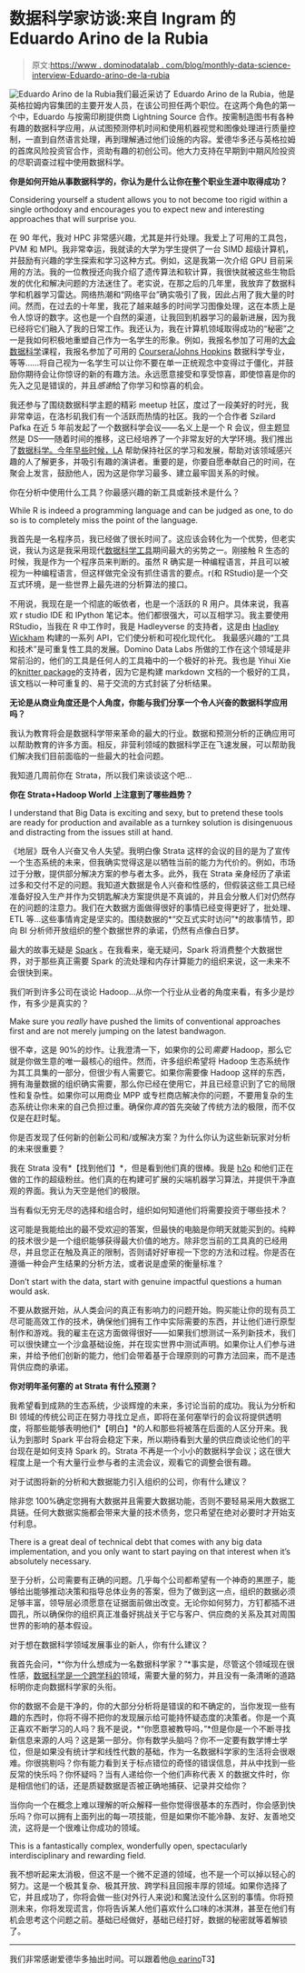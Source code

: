 # 数据科学家访谈:来自 Ingram 的 Eduardo Arino de la Rubia

> 原文:[https://www . dominodatalab . com/blog/monthly-data-science-interview-Eduardo-arino-de-la-rubia](https://www.dominodatalab.com/blog/monthly-data-science-interview-eduardo-arino-de-la-rubia)

![Eduardo Arino de la Rubia](../Images/26bbf62423ed9ff94ef92185139252ef.png)我们最近采访了 Eduardo Arino de la Rubia，他是英格拉姆内容集团的主要开发人员，在该公司担任两个职位。在这两个角色的第一个中，Eduardo 与按需印刷提供商 Lightning Source 合作。按需制造图书有各种有趣的数据科学应用，从试图预测停机时间和使用机器视觉和图像处理进行质量控制，一直到自然语言处理，再到理解通过他们设施的内容。爱德华多还与英格拉姆的首席风险投资官合作，资助有趣的初创公司。他大力支持在早期到中期风险投资的尽职调查过程中使用数据科学。

**你是如何开始从事数据科学的，你认为是什么让你在整个职业生涯中取得成功？**

Considering yourself a student allows you to not become too rigid within a single orthodoxy and encourages you to expect new and interesting approaches that will surprise you.

在 90 年代，我对 HPC 非常感兴趣，尤其是并行处理。我爱上了可用的工具包，PVM 和 MPI。我非常幸运，我就读的大学为学生提供了一台 SIMD 超级计算机，并鼓励有兴趣的学生探索和学习这种方式。例如，这是我第一次介绍 GPU 目前采用的方法。我的一位教授还向我介绍了遗传算法和软计算，我很快就被这些生物启发的优化和解决问题的方法迷住了。老实说，在那之后的几年里，我放弃了数据科学和机器学习雷达。网络热潮和“网络平台”确实吸引了我，因此占用了我大量的时间。然而，在过去的十年里，我花了越来越多的时间学习图像处理，这在本质上是令人惊讶的数字。这也是一个自然的渠道，让我回到机器学习的最新进展，因为我已经将它们融入了我的日常工作。我还认为，我在计算机领域取得成功的“秘密”之一是我如何积极地重塑自己作为一名学生的形象。例如，我报名参加了可用的[大会数据科学](https://generalassemb.ly/education/data-science)课程，我报名参加了可用的 [Coursera/Johns Hopkins](https://www.coursera.org/specialization/jhudatascience/1) 数据科学专业，等等……将自己视为一名学生可以让你不要在单一正统观念中变得过于僵化，并鼓励你期待会让你惊讶的新的有趣方法。永远愿意接受和享受惊喜，即使惊喜是你的先入之见是错误的，并且*感谢*给了你学习和惊喜的机会。

我还参与了围绕数据科学主题的精彩 meetup 社区，度过了一段美好的时光，我非常幸运，在洛杉矶我们有一个活跃而热情的社区。我的一个合作者 Szilard Pafka 在近 5 年前发起了一个数据科学会议——名义上是一个 R 会议，但主题显然是 DS——随着时间的推移，这已经培养了一个非常友好的大学环境。我们推出了[数据科学。今年早些时候，LA](http://DataScience.LA) 帮助保持社区的学习和发展，帮助对该领域感兴趣的人了解更多，并吸引有趣的演讲者。重要的是，你要自愿奉献自己的时间，在聚会上发言，鼓励他人，因为这是你学习最多、建立最牢固关系的时候。

你在分析中使用什么工具？你最感兴趣的新工具或新技术是什么？

While R is indeed a programming language and can be judged as one, to do so is to completely miss the point of the language.

我首先是一名程序员，我已经做了很长时间了。这应该会转化为一个优势，但老实说，我认为这是我采用现代[数据科学工具](/blog/data-science-tools)期间最大的劣势之一。刚接触 R 生态的时候，我是作为一个程序员来判断的。虽然 R 确实是一种编程语言，并且可以被视为一种编程语言，但这样做完全没有抓住语言的要点。r(和 RStudio)是一个交互式环境，是一些世界上最先进的分析算法的接口。

不用说，我现在是一个彻底的皈依者，也是一个活跃的 R 用户。具体来说，我喜欢 r studio IDE 和 IPython 笔记本。他们都很强大，可以互相学习。我主要使用 RStudio，当我在 R 中工作时，我是 Hadleyverse 的支持者，这是由 [Hadley Wickham](http://had.co.nz/) 构建的一系列 API，它们使分析和可视化现代化。
我最感兴趣的“工具和技术”是可重复性工具的发展。Domino Data Labs 所做的工作在这个领域是非常前沿的，他们的工具是任何人的工具箱中的一个极好的补充。我也是 Yihui Xie 的[knitter package](http://cran.r-project.org/web/packages/knitr/index.html)的支持者，因为它是构建 markdown 文档的一个极好的工具，该文档以一种可重复的、易于交流的方式封装了分析结果。

**无论是从商业角度还是个人角度，你能与我们分享一个令人兴奋的数据科学应用吗？**

我认为教育将会是数据科学带来革命的最大的行业。数据和预测分析的正确应用可以帮助教育的许多方面。相反，非营利领域的数据科学正在飞速发展，可以帮助我们解决我们目前面临的一些最大的社会问题。

我知道几周前你在 Strata，所以我们来谈谈这个吧...

**你在 Strata+Hadoop World 上注意到了哪些趋势？**

I understand that Big Data is exciting and sexy, but to pretend these tools are ready for production and available as a turnkey solution is disingenuous and distracting from the issues still at hand.

《地层》既令人兴奋又令人失望。我明白像 Strata 这样的会议的目的是为了宣传一个生态系统的未来，但我确实觉得这是以牺牲当前的能力为代价的。例如，市场过于分散，提供部分解决方案的参与者太多。此外，我在 Strata 亲身经历了承诺过多和交付不足的问题。我知道大数据是令人兴奋和性感的，但假装这些工具已经准备好投入生产并作为交钥匙解决方案提供是不真诚的，并且会分散人们对仍然存在的问题的注意力。我们在大数据方面做得很好的事情已经变得更好了，批处理、ETL 等…这些事情肯定是坚实的。围绕数据的*“交互式实时访问”*的故事情节，即向 BI 分析师开放组织的整个数据世界的承诺，仍然有点像白日梦。

最大的故事无疑是 [Spark](http://spark.apache.org/) 。在我看来，毫无疑问，Spark 将消费整个大数据世界，对于那些真正需要 Spark 的流处理和内存计算能力的组织来说，这一未来不会很快到来。

我们听到许多公司在谈论 Hadoop...从你一个行业从业者的角度来看，有多少是炒作，有多少是真实的？

Make sure you *really* have pushed the limits of conventional approaches first and are not merely jumping on the latest bandwagon.

很不幸，这是 90%的炒作。让我澄清一下，如果你的公司*需要* Hadoop，那么它就是你做生意的唯一最核心的组件。然而，许多组织希望将 Hadoop 生态系统作为其工具集的一部分，但很少有人需要它。如果你需要像 Hadoop 这样的东西，拥有海量数据的组织确实需要，那么你已经在使用它，并且已经意识到了它的局限性和复杂性。如果你可以用商业 MPP 或专栏商店解决你的问题，不要用复杂的生态系统让你未来的自己负担过重。确保你*真的*首先突破了传统方法的极限，而不仅仅是在赶时髦。

你是否发现了任何新的创新公司和/或解决方案？为什么你认为这些新玩家对分析的未来很重要？

我在 Strata 没有*【找到他们】*，但是看到他们真的很棒。我是 [h2o](http://h2o.ai/) 和他们正在做的工作的超级粉丝。他们真的在构建可扩展的尖端机器学习算法，并提供干净直观的界面。我认为天空是他们的极限。

当有看似无穷无尽的选择和组合时，组织如何知道他们将需要投资于哪些技术？

这可能是我能给出的最不受欢迎的答案，但最快的电脑是你明天就能买到的。纯粹的技术很少是一个组织能够获得最大价值的地方。除非您当前的工具真的已经用尽，并且您正在触及真正的限制，否则请好好审视一下您的方法和过程。你是否在遵循一种会产生结果的分析方法，或者说是虚荣的衡量标准？

Don’t start with the data, start with genuine impactful questions a human would ask.

不要从数据开始，从人类会问的真正有影响力的问题开始。购买能让你的现有员工尽可能高效工作的技术，确保他们拥有工作中实际需要的东西，并让他们进行原型制作和游戏。我的雇主在这方面做得很好——如果我们想测试一系列新技术，我们可以很快建立一个沙盒基础设施，并在现实世界中测试声明。如果你让人们参与进来，并给予他们创新的能力，他们会带着基于合理原则的可靠方法回来，而不是违背供应商的承诺。

**你对明年圣何塞的 at Strata 有什么预测？**

我希望看到成熟的生态系统，少谈辉煌的未来，多讨论当前的成功。我认为分析和 BI 领域的传统公司正在努力寻找立足点，即将在圣何塞举行的会议将提供透明度，将那些能够表明他们*【明白】*的人和那些将被落在后面的人区分开来。我认为到那时 Spark 平台将会稳定下来，所以期待看到大量的供应商谈论他们的平台现在是如何支持 Spark 的。Strata 不再是一个小小的数据科学会议；这在很大程度上是一个有大量行业参与者的主流会议，观看它的调整会很有趣。

对于试图将新的分析和大数据能力引入组织的公司，你有什么建议？

除非您 100%确定您拥有大数据并且需要大数据功能，否则不要轻易采用大数据工具链。任何大数据实施都会带来大量的技术债务，您只希望在绝对必要时才开始支付利息。

There is a great deal of technical debt that comes with any big data implementation, and you only want to start paying on that interest when it’s absolutely necessary.

至于分析，公司需要有正确的问题。几乎每个公司都希望有一个神奇的黑匣子，能够给出能够推动决策和指导总体业务的答案，但为了做到这一点，组织的数据必须足够丰富，领导层必须愿意在证据面前做出改变。无论你如何努力，方钉都插不进圆孔，所以确保你的组织真正准备好挑战关于它与客户、供应商的关系及其对周围世界的影响的基本假设。

对于想在数据科学领域发展事业的新人，你有什么建议？

我首先会问，*“你为什么想成为一名数据科学家？”*事实是，尽管这个领域现在很性感，[数据科学是一个跨学科的](/blog/3-key-components-of-the-interdisciplinary-field-of-data-science)领域，需要大量的努力，并且没有一条清晰的道路标明你走向数据科学家的头衔。

你的数据不会是干净的，你的大部分分析将是错误的和不确定的，当你发现一些有趣的东西时，你将不得不把你的发现展示给可能持怀疑态度的决策者。你是一个真正喜欢不断学习的人吗？我不是说，*“你愿意被教导吗，”*但是你是一个不断寻找新信息来源的人吗？这是第一部分。你有数学头脑吗？你不一定要有数学博士学位，但是如果没有统计学和线性代数的基础，作为一名数据科学家的生活将会很艰难。你很挑剔吗？你有能力看到关于标点错位的奇怪的错误信息，并从中找到一些反常的快乐吗？你怀疑吗？当有人递给你一个他们声称代表 X 的数据文件时，你是相信他们的话，还是质疑数据是否被正确地捕获、记录并交给你？

当你向一个在概念上难以理解的听众解释一些你觉得很基本的东西时，你会感到快乐吗？你可以拥有上面列出的每一项技能，但是如果你不能冷静、友好、友善地交流，这将是一个很难让你成功的领域。

This is a fantastically complex, wonderfully open, spectacularly interdisciplinary and rewarding field.

我不想听起来太消极，但这不是一个微不足道的领域，也不是一个可以掉以轻心的努力。这是一个极其复杂、极其开放、跨学科且回报丰厚的领域。如果你选择了它，并且成功了，你将会做一些(对外行人来说)和魔法没什么区别的事情。你将预测未来，你将发现谎言，你将告诉某人他们喜欢什么口味的冰淇淋，甚至在他们有机会思考这个问题之前。基础已经做好，基础已经打好，数据的秘密就等着解锁了。

* * *

我们非常感谢爱德华多抽出时间。可以跟着他[@ earino](https://twitter.com/earino)T3】